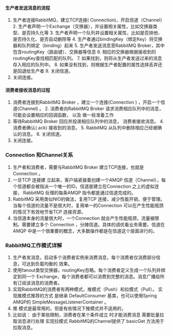 #### 生产者发送消息的流程 
1. 生产者连接RabbitMQ，建立TCP连接( Connection)，开启信道（Channel） 2. 生产者声明一个Exchange（交换器），并设置相关属性，比如交换器类型、是否持久化等 3. 生产者声明一个队列井设置相关属性，比如是否排他、是否持久化、是否自动删除等 4. 生产者通过bindingKey（绑定Key）将交换器和队列绑定（binding）起来 5. 生产者发送消息至RabbitMQ Broker，其中包含routingKey（路由键）、交换器等信息 6. 相应的交换器根据接收到的routingKey查找相匹配的队列。 7. 如果找到，则将从生产者发送过来的消息存入相应的队列中。 8. 如果没有找到，则根据生产者配置的属性选择丢弃还是回退给生产者 9. 关闭信道。
10. 关闭连接。

#### 消费者接收消息的过程 
1. 消费者连接到RabbitMQ Broker ，建立一个连接(Connection ) ，开启一个信道(Channel) 。 2. 消费者向RabbitMQ Broker 请求消费相应队列中的消息，可能会设置相应的回调函数， 以及 做一些准备工作
3. 等待RabbitMQ Broker 回应并投递相应队列中的消息， 消费者接收消息。 4. 消费者确认( ack) 接收到的消息。 5. RabbitMQ 从队列中删除相应己经被确认的消息。 6. 关闭信道。
7. 关闭连接。

### Connection 和Channel关系
1. 生产者和消费者，需要与RabbitMQ Broker 建立TCP连接，也就是Connection 。
2. 一旦TCP 连接建 立起来，客户端紧接着创建一个AMQP 信道（Channel），每个信道都会被指派一个唯一的ID。信道是建立在Connection 之上的虚拟连接， RabbitMQ 处理的每条AMQP 指令都是通过信道完成的。
3. RabbitMQ 采用类似NIO的做法，复用TCP 连接，减少性能开销，便于管理。 当每个信道的流量不是很大时，复用单一的Connection 可以在产生性能瓶颈的情况下有效地节省TCP 连接资源。
4. 当信道本身的流量很大时，一个Connection 就会产生性能瓶颈，流量被限制。需要建立多个 Connection ，分摊信道。具体的调优看业务需要。信道在AMQP 中是一个很重要的概念，大多数操作都是在信道这个层面进行的。

### RabbitMQ工作模式详解
1. 生产者发消息，启动多个消费者实例来消费消息，每个消费者仅消费部分信息，可达到负载均衡的 效果。
2. 使用fanout类型交换器，routingKey忽略。每个消费者定义生成一个队列并绑定到同一个 Exchange，每个消费者都可以消费到完整的消息。消息广播给所有订阅该消息的消费者。
3. 实现RabbitMQ的消费者有两种模式，推模式（Push）和拉模式（Pull）。 实现推模式推荐的方式 是继承 DefaultConsumer 基类，也可以使用Spring AMQP的 SimpleMessageListenerContainer 。
4. 推 模式是最常用的，但是有些情况下推模式并不适用的，
5. 比如说： 由于某些限制，消费者在某个条件成立 时才能消费消息 需要批量拉取消息进行处理 实现拉模式 RabbitMQ的Channel提供了 basicGet 方法用于拉取消息。

